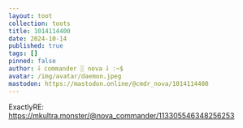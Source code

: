 ```yaml
---
layout: toot
collection: toots
title: 1014114400
date: 2024-10-14
published: true
tags: []
pinned: false
author: ⸸ commander ░ nova ⸸ :~$
avatar: /img/avatar/daemon.jpeg
mastodon: https://mastodon.online/@cmdr_nova/1014114400
---
```


ExactlyRE: https://mkultra.monster/@nova_commander/113305546348256253
